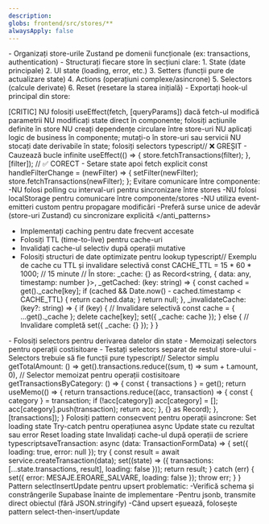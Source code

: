 ```yaml
---
description: 
globs: frontend/src/stores/**
alwaysApply: false
---
```


<structure>
- Organizați store-urile Zustand pe domenii funcționale (ex: transactions, authentication)
- Structurați fiecare store în secțiuni clare:
  1. State (date principale)
  2. UI state (loading, error, etc.)
  3. Setters (funcții pure de actualizare state)
  4. Actions (operațiuni complexe/asincrone)
  5. Selectors (calcule derivate)
  6. Reset (resetare la starea inițială)
- Exportați hook-ul principal din store:
</structure>
<anti_patterns>

[CRITIC] NU folosiți useEffect(fetch, [queryParams]) dacă fetch-ul modifică parametrii
NU modificați state direct în componente; folosiți acțiunile definite în store
NU creați dependențe circulare între store-uri
NU aplicați logic de business în componente; mutați-o în store-uri sau servicii
NU stocați date derivabile în state; folosiți selectors
typescript// ❌ GREȘIT - Cauzează bucle infinite
useEffect(() => {
  store.fetchTransactions(filter);
}, [filter]);
// ✅ CORECT - Setare state apoi fetch explicit
const handleFilterChange = (newFilter) => {
  setFilter(newFilter);
  store.fetchTransactions(newFilter);
};
Evitare comunicare între componente:
-NU folosi polling cu interval-uri pentru sincronizare între stores
-NU folosi localStorage pentru comunicare între componente/stores
-NU utiliza event-emitteri custom pentru propagare modificări
-Preferă surse unice de adevăr (store-uri Zustand) cu sincronizare explicită
</anti_patterns>
<caching>
- Implementați caching pentru date frecvent accesate
- Folosiți TTL (time-to-live) pentru cache-uri
- Invalidați cache-ul selectiv după operații mutative
- Folosiți structuri de date optimizate pentru lookup
typescript// Exemplu de cache cu TTL și invalidare selectivă
const CACHE_TTL = 15 * 60 * 1000; // 15 minute
// În store:
_cache: {} as Record<string, { data: any, timestamp: number }>,
_getCached: (key: string) => {
  const cached = get()._cache[key];
  if (cached && Date.now() - cached.timestamp < CACHE_TTL) {
    return cached.data;
  }
  return null;
},
_invalidateCache: (key?: string) => {
  if (key) {
    // Invalidare selectivă
    const cache = { ...get()._cache };
    delete cache[key];
    set({ _cache: cache });
  } else {
    // Invalidare completă
    set({ _cache: {} });
  }
}
</caching>
<selectors>
- Folosiți selectors pentru derivarea datelor din state
- Memoizați selectors pentru operații costisitoare
- Testați selectors separat de restul store-ului
- Selectors trebuie să fie funcții pure
typescript// Selector simplu
getTotalAmount: () => get().transactions.reduce((sum, t) => sum + t.amount, 0),
// Selector memoizat pentru operații costisitoare
getTransactionsByCategory: () => {
  const { transactions } = get();
  return useMemo(() => {
    return transactions.reduce((acc, transaction) => {
      const { category } = transaction;
      if (!acc[category]) acc[category] = [];
      acc[category].push(transaction);
      return acc;
    }, {} as Record<string, Transaction[]>);
  }, [transactions]);
}
</selectors>
<async_pattern>
Folosiți pattern consecvent pentru operații asincrone:
Set loading state
Try-catch pentru operațiunea async
Update state cu rezultat sau error
Reset loading state
Invalidați cache-ul după operații de scriere
typescriptsaveTransaction: async (data: TransactionFormData) => {
  set({ loading: true, error: null });
  try {
    const result = await service.createTransaction(data);
    set((state) => ({ 
      transactions: [...state.transactions, result],
      loading: false 
    }));
    return result;
  } catch (err) {
    set({ error: MESAJE.EROARE_SALVARE, loading: false });
    throw err;
  }
}
</async_pattern>
<supabase>
Pattern selectInsertUpdate pentru upsert problematic:
-Verifică schema și constrângerile Supabase înainte de implementare
-Pentru jsonb, transmite direct obiectul (fără JSON.stringify)
-Când upsert eșuează, folosește pattern select-then-insert/update</supabase>